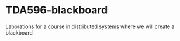# TDA596-blackboard
Laborations for a course in distributed systems where we will create a blackboard
